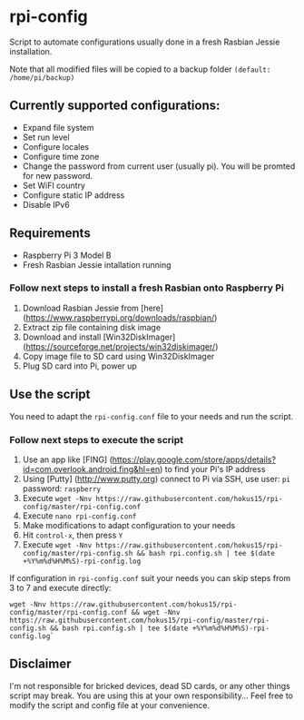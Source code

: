 # rpi-config
Script to automate configurations usually done in a fresh Rasbian Jessie installation.

Note that all modified files will be copied to a backup folder `(default: /home/pi/backup)`

## Currently supported configurations:
- Expand file system
- Set run level
- Configure locales
- Configure time zone
- Change the password from current user (usually pi). You will be promted for new password.
- Set WiFI country
- Configure static IP address
- Disable IPv6

## Requirements
- Raspberry Pi 3 Model B
- Fresh Rasbian Jessie intallation running

### Follow next steps to install a fresh Rasbian onto Raspberry Pi
1. Download Rasbian Jessie from [here] (https://www.raspberrypi.org/downloads/raspbian/)
2. Extract zip file containing disk image
3. Download and install [Win32DiskImager] (https://sourceforge.net/projects/win32diskimager/)
4. Copy image file to SD card using Win32DiskImager
5. Plug SD card into Pi, power up 

## Use the script
You need to adapt the `rpi-config.conf` file to your needs and run the script.

### Follow next steps to execute the script
1. Use an app like [FING] (https://play.google.com/store/apps/details?id=com.overlook.android.fing&hl=en) to find your Pi's IP address 
2. Using [Putty] (http://www.putty.org) connect to Pi via SSH, use user: `pi` password: `raspberry`
3. Execute `wget -Nnv https://raw.githubusercontent.com/hokus15/rpi-config/master/rpi-config.conf`
4. Execute `nano rpi-config.conf`
5. Make modifications to adapt configuration to your needs
6. Hit `control-x`, then press `Y`
7. Execute `wget -Nnv https://raw.githubusercontent.com/hokus15/rpi-config/master/rpi-config.sh && bash rpi.config.sh | tee $(date +%Y%m%d%H%M%S)-rpi-config.log`

If configuration in `rpi-config.conf` suit your needs you can skip steps from 3 to 7 and execute directly:
```
wget -Nnv https://raw.githubusercontent.com/hokus15/rpi-config/master/rpi-config.conf && wget -Nnv https://raw.githubusercontent.com/hokus15/rpi-config/master/rpi-config.sh && bash rpi.config.sh | tee $(date +%Y%m%d%H%M%S)-rpi-config.log`
```

## Disclaimer
I'm not responsible for bricked devices, dead SD cards, or any other things script may break. You are using this at your own responsibility...
Feel free to modify the script and config file at your convenience.
